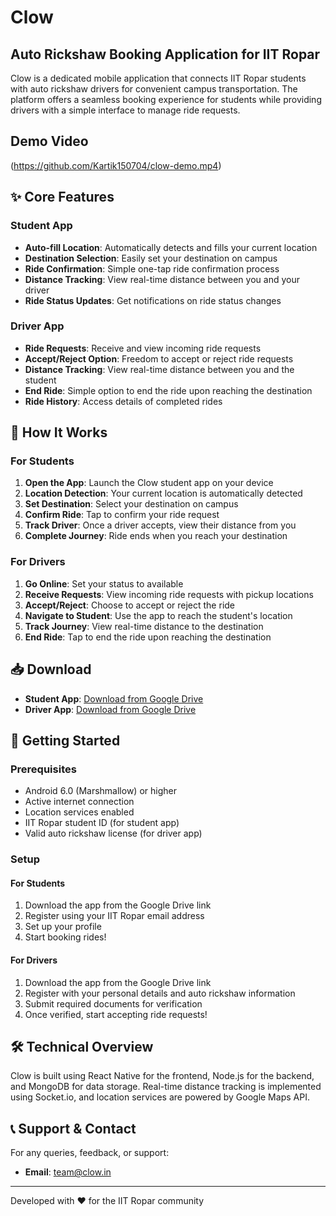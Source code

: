 # Clow

## Auto Rickshaw Booking Application for IIT Ropar

Clow is a dedicated mobile application that connects IIT Ropar students with auto rickshaw drivers for convenient campus transportation. The platform offers a seamless booking experience for students while providing drivers with a simple interface to manage ride requests.

## Demo Video

(https://github.com/Kartik150704/clow-demo.mp4)

## ✨ Core Features

### Student App

- **Auto-fill Location**: Automatically detects and fills your current location
- **Destination Selection**: Easily set your destination on campus
- **Ride Confirmation**: Simple one-tap ride confirmation process
- **Distance Tracking**: View real-time distance between you and your driver
- **Ride Status Updates**: Get notifications on ride status changes

### Driver App

- **Ride Requests**: Receive and view incoming ride requests
- **Accept/Reject Option**: Freedom to accept or reject ride requests
- **Distance Tracking**: View real-time distance between you and the student
- **End Ride**: Simple option to end the ride upon reaching the destination
- **Ride History**: Access details of completed rides

## 🚀 How It Works

### For Students
1. **Open the App**: Launch the Clow student app on your device
2. **Location Detection**: Your current location is automatically detected
3. **Set Destination**: Select your destination on campus
4. **Confirm Ride**: Tap to confirm your ride request
5. **Track Driver**: Once a driver accepts, view their distance from you
6. **Complete Journey**: Ride ends when you reach your destination

### For Drivers
1. **Go Online**: Set your status to available
2. **Receive Requests**: View incoming ride requests with pickup locations
3. **Accept/Reject**: Choose to accept or reject the ride
4. **Navigate to Student**: Use the app to reach the student's location
5. **Track Journey**: View real-time distance to the destination
6. **End Ride**: Tap to end the ride upon reaching the destination

## 📥 Download

- **Student App**: [Download from Google Drive](https://drive.google.com/file/d/LINK_TO_STUDENT_APP/view)
- **Driver App**: [Download from Google Drive](https://drive.google.com/file/d/LINK_TO_DRIVER_APP/view)

## 🚀 Getting Started

### Prerequisites

- Android 6.0 (Marshmallow) or higher
- Active internet connection
- Location services enabled
- IIT Ropar student ID (for student app)
- Valid auto rickshaw license (for driver app)

### Setup

#### For Students
1. Download the app from the Google Drive link
2. Register using your IIT Ropar email address
3. Set up your profile
4. Start booking rides!

#### For Drivers
1. Download the app from the Google Drive link
2. Register with your personal details and auto rickshaw information
3. Submit required documents for verification
4. Once verified, start accepting ride requests!

## 🛠️ Technical Overview

Clow is built using React Native for the frontend, Node.js for the backend, and MongoDB for data storage. Real-time distance tracking is implemented using Socket.io, and location services are powered by Google Maps API.

## 📞 Support & Contact

For any queries, feedback, or support:

- **Email**: team@clow.in

---

Developed with ❤️ for the IIT Ropar community
